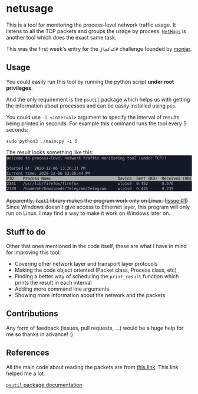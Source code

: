 # netusage

This is a tool for monitoring the process-level network traffic usage. 
It listens to all the TCP packets and groups the usage by process.
[`NetHogs`](https://github.com/raboof/nethogs) is another tool which does the exact same task.

This was the first week's entry for the `کدکچال#` challenge founded by 
[monjar](https://github.com/monjar).

## Usage
You could easily run this tool by running the python script 
**under root privileges**.

And the only requirement is the `psutil` package which helps us with getting
the information about processes and can be easily installed using `pip`.

You could use `-i <interval>` argument to specify the interval of results
being printed in seconds. For example this command runs the tool every
5 seconds:
```commandline
sudo python3 ./main.py -i 5
```

The result looks something like this:
![Output](./images/output.png)

<s> Apparently, `fcntl` library makes the program work only on Linux. 
([Issue #1](https://github.com/mhezarei/netusage/issues/1)) </s>
Since Windows doesn't give access to Ethernet layer, this program
will only run on Linux. I may find a way to make it work on Windows later on.

## Stuff to do
Other that ones mentioned in the code itself, these are what I have in mind 
for improving this tool:
- Covering other network layer and transport layer protocols
- Making the code object oriented (Packet class, Process class, etc)
- Finding a better way of scheduling the `print_result` function 
which prints the result in each interval
- Adding more command line arguments
- Showing more information about the network and the packets

## Contributions
Any form of feedback (issues, pull requests, ...) would be a huge help for me
so thanks in advance! :)


## References
All the main code about reading the packets are from 
[this link](https://www.binarytides.com/python-packet-sniffer-code-linux/).
This link helped me a lot.

[`psutil` package documentation](https://psutil.readthedocs.io/en/latest/#)

